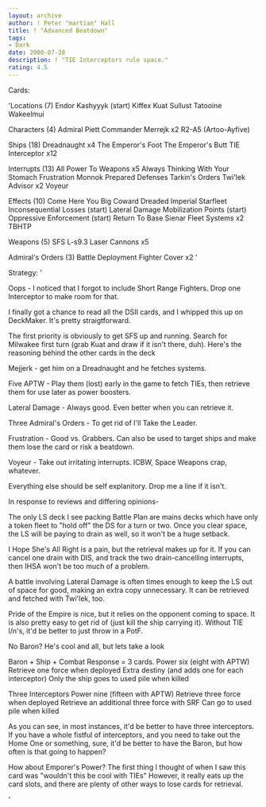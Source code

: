 ```yaml
---
layout: archive
author: ! Peter "martian" Hall
title: ! "Advanced Beatdown"
tags:
- Dark
date: 2000-07-28
description: ! "TIE Interceptors rule space."
rating: 4.5
---
```

Cards: 

'Locations (7)
Endor
Kashyyyk (start)
Kiffex
Kuat
Sullust
Tatooine
Wakeelmui

Characters (4)
Admiral Piett
Commander Merrejk  x2
R2-A5 (Artoo-Ayfive)

Ships (18)
Dreadnaught x4
The Emperor's Foot
The Emperor's Butt
TIE Interceptor  x12

Interrupts (13)
All Power To Weapons  x5
Always Thinking With Your Stomach
Frustration
Monnok
Prepared Defenses
Tarkin's Orders
Twi'lek Advisor  x2
Voyeur

Effects (10)
Come Here You Big Coward
Dreaded Imperial Starfleet
Inconsequential Losses (start)
Lateral Damage
Mobilization Points (start)
Oppressive Enforcement (start)
Return To Base
Sienar Fleet Systems  x2
TBHTP

Weapons (5)
SFS L-s9.3 Laser Cannons  x5

Admiral's Orders (3)
Battle Deployment
Fighter Cover x2
'

Strategy: '

Oops - I noticed that I forgot to include Short Range Fighters. Drop one Interceptor to make room for that.

I finally got a chance to read all the DSII cards, and I whipped this up on DeckMaker. It's pretty straigtforward.

The first priority is obviously to get SFS up and running. Search for Milwakee first turn (grab Kuat and draw if it isn't there, duh). Here's the reasoning behind the other cards in the deck

Mejjerk - get him on a Dreadnaught and he fetches systems.

Five APTW - Play them (lost) early in the game to fetch TIEs, then retrieve them for use later as power boosters.

Lateral Damage - Always good. Even better when you can retrieve it.

Three Admiral's Orders - To get rid of I'll Take the Leader.

Frustration - Good vs. Grabbers. Can also be used to target ships and make them lose the card or risk a beatdown.

Voyeur - Take out irritating interrupts. ICBW, Space Weapons crap, whatever.

Everything else should be self explanitory. Drop me a line if it isn't.


In response to reviews and differing opinions-

The only LS deck I see packing Battle Plan are mains decks which have only a token fleet to "hold off" the DS for a turn or two. Once you clear space, the LS will be paying to drain as well, so it won't be a huge setback.

I Hope She's All Right is a pain, but the retrieval makes up for it. If you can cancel one drain with DIS, and track the two drain-cancelling interrupts, then IHSA won't be too much of a problem.

A battle involving Lateral Damage is often times enough to keep the LS out of space for good, making an extra copy unnecessary. It can be retrieved and fetched with Twi'lek, too.

Pride of the Empire is nice, but it relies on the opponent coming to space. It is also pretty easy to get rid of (just kill the ship carrying it). Without TIE l/n's, it'd be better to just throw in a PotF.

No Baron? He's cool and all, but lets take a look

Baron + Ship + Combat Response = 3 cards.
  Power six (eight with APTW)
  Retrieve one force when deployed
  Extra destiny (and adds one for each interceptor)
  Only the ship goes to used pile when killed

Three Interceptors
  Power nine (fifteen with APTW)
  Retrieve three force when deployed
  Retrieve an additional three force with SRF
  Can go to used pile when killed

As you can see, in most instances, it'd be better to have three interceptors. If you have a whole fistful of interceptors, and you need to take out the Home One or something, sure, it'd be better to have the Baron, but how often is that going to happen?

How about Emporer's Power? The first thing I thought of when I saw this card was "wouldn't this be cool with TIEs" However, it really eats up the card slots, and there are plenty of other ways to lose cards for retrieval.

'